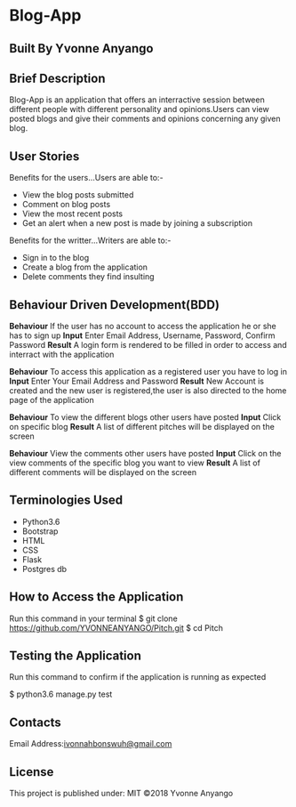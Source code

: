 # Blog-App

## Built By Yvonne Anyango

## Brief Description

Blog-App is an application that offers an interractive session between different people with different personality and opinions.Users can view posted blogs and give their comments and opinions concerning any given blog.

## User Stories

Benefits for the users...Users are able to:-
 * View the blog posts submitted
 * Comment on blog posts
 * View the most recent posts
 * Get an alert when a new post is     made by joining a subscription

 Benefits for the writter...Writers are able to:-
 * Sign in to the blog
 * Create a blog from the application
 * Delete comments they find           insulting

 ## Behaviour Driven Development(BDD)

   **Behaviour** If the user has no account to access the application he or she has to sign up
   **Input** Enter Email Address, Username, Password, Confirm Password
   **Result** A login form is rendered to be filled in order to access and interract with the application

   **Behaviour** To access this application as a registered user you have to log in
   **Input** Enter Your Email Address and Password
   **Result** New Account is created and the new user is registered,the user is also directed to the home page of the application

   **Behaviour** To view the different blogs other users have posted
   **Input** Click on specific blog 
   **Result** A list of different pitches will be displayed on the screen

   **Behaviour** View the comments other users have posted
   **Input** Click on the view comments of the specific blog you want to view
   **Result** A list of different comments will be displayed on the screen

## Terminologies Used

* Python3.6
* Bootstrap
* HTML
* CSS
* Flask
* Postgres db

## How to Access the Application

Run this command in your terminal
$ git clone https://github.com/YVONNEANYANGO/Pitch.git
$ cd Pitch

## Testing the Application

Run this command to confirm if the application is running as expected

$ python3.6 manage.py test

## Contacts

Email Address:ivonnahbonswuh@gmail.com

## License

This project is published under:
MIT ©2018 Yvonne Anyango
